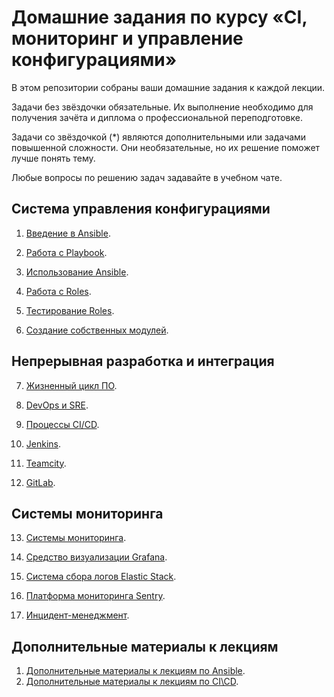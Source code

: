 # Домашние задания по курсу «CI, мониторинг и управление конфигурациями»

В этом репозитории собраны ваши домашние задания к каждой лекции. 

Задачи без звёздочки обязательные. Их выполнение необходимо для получения зачёта и диплома о профессиональной переподготовке.

Задачи со звёздочкой (*) являются дополнительными или задачами повышенной сложности. Они необязательные, но их решение поможет лучше понять тему.

Любые вопросы по решению задач задавайте в учебном чате.

## Система управления конфигурациями

1. [Введение в Ansible](./01).

2. [Работа с Playbook](./02).

3. [Использование Ansible](./03).

4. [Работа с Roles](./04).

5. [Тестирование Roles](./05).

6. [Создание собственных модулей](./06).

## Непрерывная разработка и интеграция

7. [Жизненный цикл ПО](../9/01/README.md).

8. [DevOps и SRE](../9/02/README.md).

9. [Процессы CI/CD](../9/03/README.md).

10. [Jenkins](../9/04/README.md).

11. [Teamcity](../9/05/README.md).

12. [GitLab](../9/06/README.md).

## Системы мониторинга

13. [Системы мониторинга](./10-monitoring-02-systems).

14. [Средство визуализации Grafana](./10-monitoring-03-grafana).

15. [Система сбора логов Elastic Stack](./10-monitoring-04-elk).

16. [Платформа мониторинга Sentry](./10-monitoring-05-sentry).

17. [Инцидент-менеджмент](/10-monitoring-06-incident-management).


## Дополнительные материалы к лекциям

1. [Дополнительные материалы к лекциям по Ansible](./08-ansible-additional).
1. [Дополнительные материалы к лекциям по CI\CD](./09-ci-additional).
